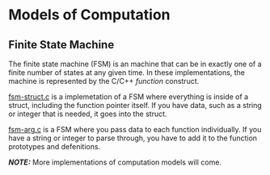 #  Models of Computation

## Finite State Machine

The finite state machine (FSM) is an machine that can be in exactly one of a finite 
number of states at any given time. In these implementations, the machine is 
represented by the C/C++ *function* construct. 

[fsm-struct.c](https://github.com/ADBeveridge/finite-state-machine/blob/main/fsm-struct.c) 
is a implemetation of a FSM where everything is inside of a struct, including 
the function pointer itself. If you have data, such as a string or integer that 
is needed, it goes into the struct.

[fsm-arg.c](https://github.com/ADBeveridge/finite-state-machine/blob/main/fsm-arg.c) 
is a FSM where you pass data to each function individually. If you have a string 
or integer to parse through, you have to add it to the function prototypes and 
defenitions.

**_NOTE:_** More implementations of computation models will come.